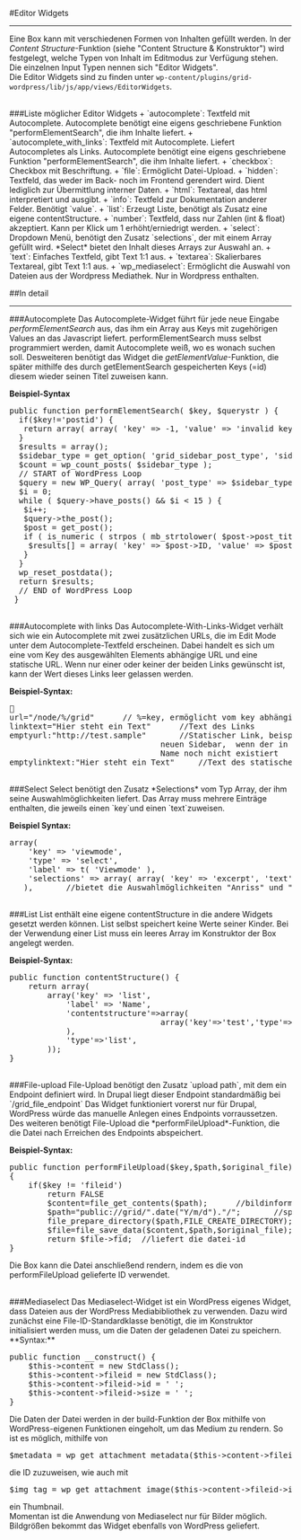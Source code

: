 #Editor Widgets

---

Eine Box kann mit verschiedenen Formen von Inhalten gefüllt werden. In der *Content Structure*-Funktion (siehe "Content Structure & Konstruktor") wird festgelegt, welche Typen von Inhalt im Editmodus zur Verfügung stehen. Die einzelnen Input Typen nennen sich "Editor Widgets". <br />
Die Editor Widgets sind zu finden unter `wp-content/plugins/grid-wordpress/lib/js/app/views/EditorWidgets`.

<br />
###Liste möglicher Editor Widgets
+ `autocomplete`: Textfeld mit Autocomplete. Autocomplete benötigt eine eigens geschriebene Funktion "performElementSearch", die ihm Inhalte liefert.
+ `autocomplete_with_links`:  Textfeld mit Autocomplete. Liefert Autocompletes  als Links. Autocomplete benötigt eine eigens geschriebene Funktion "performElementSearch", die ihm Inhalte liefert.
+ `checkbox`: Checkbox mit Beschriftung.
+ `file`: Ermöglicht Datei-Upload.
+ `hidden`: Textfeld, das weder im Back- noch im Frontend gerendert wird. Dient lediglich zur Übermittlung interner Daten.
+ `html`: Textareal, das html interpretiert und ausgibt.
+ `info`: Textfeld zur Dokumentation anderer Felder. Benötigt `value`.
+ `list`: Erzeugt Liste, benötigt als Zusatz eine eigene contentStructure.
+ `number`: Textfeld, dass nur Zahlen (int & float) akzeptiert. Kann per Klick um 1 erhöht/erniedrigt werden.
+ `select`: Dropdown Menü, benötigt den Zusatz `selections`, der mit einem Array gefüllt wird. *Select* bietet den Inhalt dieses Arrays zur Auswahl an.
+ `text`: Einfaches Textfeld, gibt Text 1:1 aus.
+ `textarea`: Skalierbares Textareal, gibt Text 1:1 aus.
+ `wp_mediaselect`: Ermöglicht die Auswahl von Dateien aus der Wordpress Mediathek. Nur in Wordpress enthalten.

##In detail

---

###Autocomplete
Das Autocomplete-Widget führt für jede neue Eingabe *performElementSearch* aus, das ihm ein Array aus Keys mit zugehörigen Values an das Javascript liefert. performElementSearch muss selbst programmiert werden, damit Autocomplete weiß, wo es wonach suchen soll. Desweiteren benötigt das Widget die *getElementValue*-Funktion, die später mithilfe des durch getElementSearch gespeicherten Keys (=id) diesem wieder seinen Titel zuweisen kann.

**Beispiel-Syntax**
<pre>
public function performElementSearch( $key, $querystr ) {
  if($key!='postid') {
   return array( array( 'key' => -1, 'value' => 'invalid key' ) );
  }
  $results = array();
  $sidebar_type = get_option( 'grid_sidebar_post_type', 'sidebar' );
  $count = wp_count_posts( $sidebar_type );
  // START of WordPress Loop
  $query = new WP_Query( array( 'post_type' => $sidebar_type, 'posts_per_page' => $count->publish ) );
  $i = 0;
  while ( $query->have_posts() && $i < 15 ) {
   $i++;
   $query->the_post();
   $post = get_post();
   if ( is_numeric ( strpos ( mb_strtolower( $post->post_title, 'UTF-8' ), mb_strtolower( $querystr, 'UTF-8' ) ) ) ) {
    $results[] = array( 'key' => $post->ID, 'value' => $post->post_title);
   }
  }
  wp_reset_postdata();
  return $results;
  // END of WordPress Loop
 }
</pre>


<br />
###Autocomplete with links
Das Autocomplete-With-Links-Widget verhält sich wie ein Autocomplete mit zwei zusätzlichen URLs, die im Edit Mode unter dem Autocomplete-Textfeld erscheinen. Dabei handelt es sich um eine vom Key des ausgewählten Elements abhängige URL und eine statische URL. Wenn nur einer oder keiner der beiden Links gewünscht ist, kann der Wert dieses Links leer gelassen werden.

**Beispiel-Syntax:**
<pre>
url="/node/%/grid"		// %=key, ermöglicht vom key abhängige Verlinkung
linktext="Hier steht ein Text"		//Text des Links
emptyurl:"http://test.sample"		//Statischer Link, beispielsweise zum erstellen einer 
								neuen Sidebar,	wenn der in der Suche eingegebene 
								Name noch nicht existiert 
emptylinktext:"Hier steht ein Text"		//Text des statischen Links
</pre>

<br />
###Select
Select benötigt den Zusatz *Selections* vom Typ Array, der ihm seine Auswahlmöglichkeiten liefert. Das Array muss mehrere Einträge enthalten, die jeweils einen `key`und einen `text`zuweisen.

**Beispiel Syntax:**
<pre>
array(
    'key' => 'viewmode',
    'type' => 'select',
    'label' => t( 'Viewmode' ),
    'selections' => array( array( 'key' => 'excerpt', 'text' => 'Anriss' ), array( 'key' => 'full', 'text' => 'Voll' ) ),
   ),		//bietet die Auswahlmöglichkeiten "Anriss" und "Voll"
</pre>

<br />
###List
List enthält eine eigene contentStructure in die andere Widgets gesetzt werden können. List selbst speichert keine Werte seiner Kinder. Bei der Verwendung einer List muss ein leeres Array im Konstruktor der Box angelegt werden.

**Beispiel-Syntax:**
<pre>
public function contentStructure() {
	return array(
		array('key' => 'list',
			'label' => 'Name',
			'contentstructure'=>array(
								array('key'=>'test','type'=>'text','label'=>'listentext'),
			),
			'type'=>'list',
		));
}
</pre>

<br />
###File-upload
File-Upload benötigt den Zusatz `upload path`, mit dem ein Endpoint definiert wird. In Drupal liegt dieser Endpoint standardmäßig bei `/grid_file_endpoint`
Das Widget funktioniert vorerst nur für Drupal, WordPress würde das manuelle Anlegen eines Endpoints vorraussetzen. Des weiteren benötigt File-Upload die *performFileUpload*-Funktion, die die Datei nach Erreichen des Endpoints abspeichert.

**Beispiel-Syntax:**
<pre>
public function performFileUpload($key,$path,$original_file)
{
	if($key != 'fileid')
		return FALSE
		$content=file_get_contents($path);		//bildinformationen werden in $content gespeichert
		$path="public://grid/".date("Y/m/d")."/";		//speicherpfad, optimiert für kleine ordner
		file_prepare_directory($path,FILE_CREATE_DIRECTORY);	//wenn es pfad noch nicht gibt: erstellen
		$file=file_save_data($content,$path,$original_file); //speichert datei in dem festgelegten pfad
		return $file->fid; 	//liefert die datei-id
}
</pre>

Die Box kann die Datei anschließend rendern, indem es die von performFileUpload gelieferte ID verwendet.



<br />
###Mediaselect
Das Mediaselect-Widget ist ein WordPress eigenes Widget, dass Dateien aus der WordPress Mediabibliothek zu verwenden. Dazu wird zunächst eine File-ID-Standardklasse benötigt, die im Konstruktor initialisiert werden muss, um die Daten der geladenen Datei zu speichern.
**Syntax:**
<pre>
public function __construct() {
	$this->content = new StdClass();
	$this->content->fileid = new StdClass();
	$this->content->fileid->id = ' ';
	$this->content->fileid->size = ' ';
}
</pre>

Die Daten der Datei werden in der build-Funktion der Box mithilfe von WordPress-eigenen Funktionen eingeholt, um das Medium zu rendern.
So ist es möglich, mithilfe von
<pre>
$metadata = wp_get_attachment_metadata($this->content->fileid->id);
</pre>
die ID zuzuweisen, wie auch mit
<pre>
$img_tag = wp_get_attachment_image($this->content->fileid->id, $this->content->fileid->size);
</pre>
ein Thumbnail. <br />
Momentan ist die Anwendung von Mediaselect nur für Bilder möglich. Bildgrößen bekommt das Widget ebenfalls von WordPress geliefert.
